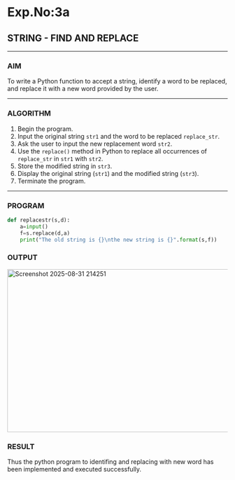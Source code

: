 # Exp.No:3a
## STRING - FIND AND REPLACE

---

### AIM  
To write a Python function to accept a string, identify a word to be replaced, and replace it with a new word provided by the user.

---

### ALGORITHM

1. Begin the program.  
2. Input the original string `str1` and the word to be replaced `replace_str`.  
3. Ask the user to input the new replacement word `str2`.  
4. Use the `replace()` method in Python to replace all occurrences of `replace_str` in `str1` with `str2`.  
5. Store the modified string in `str3`.  
6. Display the original string (`str1`) and the modified string (`str3`).  
7. Terminate the program.

---

### PROGRAM

```python
def replacestr(s,d):
    a=input()
    f=s.replace(d,a)
    print("The old string is {}\nthe new string is {}".format(s,f))
```

### OUTPUT

<img width="1018" height="372" alt="Screenshot 2025-08-31 214251" src="https://github.com/user-attachments/assets/c94f8ce8-7787-49c3-9160-ec4ace557060" />


### RESULT

Thus the python program to identifing and replacing with new word has been implemented and executed successfully.
